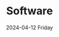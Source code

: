 ---
aliases: 
tags:
categories:
draft: false
slug: 
layout: subsection
githubrepo: 
keywords: 
type: 
date:
- 2024-04-12 Friday
description: Some personal software development projects
title: Software
lastMod: 2024-06-30
---